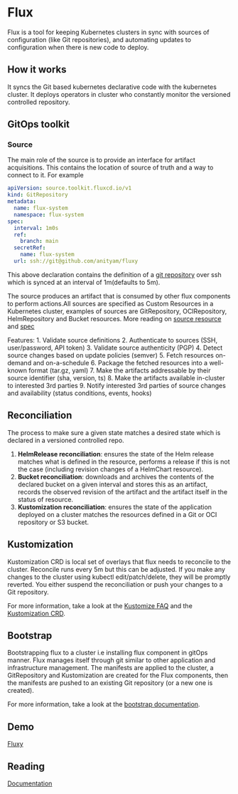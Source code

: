 
# Flux
Flux is a tool for keeping Kubernetes clusters in sync with sources of configuration (like Git repositories), and automating updates to configuration when there is new code to deploy.

## How it works 

It syncs the Git based kubernetes declarative code with the kubernetes cluster. It deploys operators in cluster who constantly monitor the versioned controlled repository.


## GitOps toolkit

### Source
The main role of the source is to provide an interface for artifact acquisitions. This contains the location of source of truth and a way to connect to it. For example
```yaml
apiVersion: source.toolkit.fluxcd.io/v1
kind: GitRepository
metadata:
  name: flux-system
  namespace: flux-system
spec:
  interval: 1m0s
  ref:
    branch: main
  secretRef:
    name: flux-system
  url: ssh://git@github.com/anityam/fluxy
  ```
  This above declaration contains the definition of a [git repository](https://github.com/anityam/fluxy) over ssh which is synced at an interval of 1m(defaults to 5m).
  
  The source produces an artifact that is consumed by other flux components to perform actions.All sources are specified as Custom Resources in a Kubernetes cluster, examples of sources are GitRepository, OCIRepository, HelmRepository and Bucket resources. More reading on [source resource](https://fluxcd.io/flux/components/source/) and [spec](https://github.com/fluxcd/source-controller/tree/main/docs/spec)

  Features:
    1. Validate source definitions
    2. Authenticate to sources (SSH, user/password, API token)
    3. Validate source authenticity (PGP)
    4. Detect source changes based on update policies (semver)
    5. Fetch resources on-demand and on-a-schedule
    6. Package the fetched resources into a well-known format (tar.gz, yaml)
    7. Make the artifacts addressable by their source identifier (sha, version, ts)
    8. Make the artifacts available in-cluster to interested 3rd parties
    9. Notify interested 3rd parties of source changes and availability (status conditions, events, hooks)


## Reconciliation
The process to make sure a given state matches a desired state which is declared in a versioned controlled repo.

1. **HelmRelease reconciliation**: ensures the state of the Helm release matches what is defined in the resource, performs a release if this is not the case (including revision changes of a HelmChart resource).
2. **Bucket reconciliation**: downloads and archives the contents of the declared bucket on a given interval and stores this as an artifact, records the observed revision of the artifact and the artifact itself in the status of resource.
3. **Kustomization reconciliation**: ensures the state of the application deployed on a cluster matches the resources defined in a Git or OCI repository or S3 bucket.

## Kustomization
Kustomization CRD is local set of overlays that flux needs to reconcile to the cluster. Reconcile runs every 5m but this can be adjusted. If you make any changes to the cluster using kubectl edit/patch/delete, they will be promptly reverted. You either suspend the reconciliation or push your changes to a Git repository.

For more information, take a look at the [Kustomize FAQ](https://fluxcd.io/flux/faq/#kustomize-questions) and the [Kustomization CRD](https://fluxcd.io/flux/components/kustomize/kustomizations/).

## Bootstrap
Bootstrapping flux to a cluster i.e installing flux component in gitOps manner. Flux manages itself through git similar to other application and infrastructure management. The manifests are applied to the cluster, a GitRepository and Kustomization are created for the Flux components, then the manifests are pushed to an existing Git repository (or a new one is created).  

For more information, take a look at the [bootstrap documentation](https://fluxcd.io/flux/installation/bootstrap/).


## Demo
[Fluxy](https://github.com/anityam/fluxy)


## Reading
[Documentation](https://fluxcd.io/flux/)
